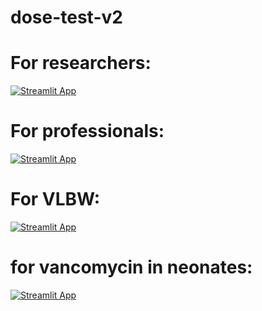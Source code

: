 # dose-test-v2
# For researchers:
[![Streamlit App](https://static.streamlit.io/badges/streamlit_badge_black_white.svg)](https://asmaarashed4-dose-test-v2-dose-calculator-app-v2-6g7tx0.streamlit.app)
# For professionals:
[![Streamlit App](https://static.streamlit.io/badges/streamlit_badge_black_white.svg)](https://asmaarashed4-dose--dose-calculator-app-for-professionals-dcurs8.streamlit.app)
# For VLBW:
[![Streamlit App](https://static.streamlit.io/badges/streamlit_badge_black_white.svg)](https://asmaarashed4-dose-test-v2-dose-test-v3-vlbw-app-fwwgep.streamlit.app)
# for vancomycin in neonates:
[![Streamlit App](https://static.streamlit.io/badges/streamlit_badge_black_white.svg)](https://asmaarashed4-dose-test-v2-for-vancomycin-40uekn.streamlit.app)
